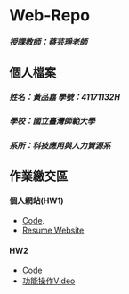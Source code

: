 # Web-Repo
##### 授課教師：蔡芸琤老師

## 個人檔案
##### 姓名：黃品嘉 學號：41171132H
##### 學校：國立臺灣師範大學  
##### 系所：科技應用與人力資源系

## 作業繳交區

#### 個人網站(HW1)
- [Code](https://github.com/huangpinjia/Web-Repo/tree/main/Resume%20Web).
- [Resume Website](https://huangpinjia.github.io/Web-Repo/Resume%20Web/index.html)

#### HW2
- [Code](https://github.com/huangpinjia/Web-Repo/tree/main/hw2)
- [功能操作Video](https://youtu.be/QbCha1aavhQ)
